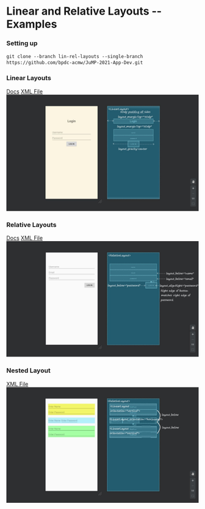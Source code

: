 # Linear and Relative Layouts --Examples

### Setting up
```
git clone --branch lin-rel-layouts --single-branch https://github.com/bpdc-acmw/JuMP-2021-App-Dev.git
```

### Linear Layouts
<a href="https://developer.android.com/reference/android/widget/LinearLayout.LayoutParams">Docs</a>
<a href="./app/src/main/res/layout/linear_layout_sample.xml">XML File</a>
<img src="./GitHubImages/linear.JPG">

### Relative Layouts
<a href="https://developer.android.com/reference/android/widget/RelativeLayout.LayoutParams">Docs</a>
<a href="./app/src/main/res/layout/relative_layout_sample.xml">XML File</a>
<img src="./GitHubImages/relative.JPG">

### Nested Layout
<a href="./app/src/main/res/layout/activity_main.xml">XML File</a>
<img src="./GitHubImages/nested.JPG">
